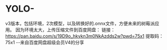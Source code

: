 # YOLO-
v3版本，包括环境，2次模型，以及转换好的.onnx文件，方便未来的树莓派应用。
因为环境太大，上传压缩文件到百度网盘：
链接：https://pan.baidu.com/s/19D9o_hkykn3m0NkAzdds2w?pwd=75x1 
提取码：75x1 
--来自百度网盘超级会员V4的分享
